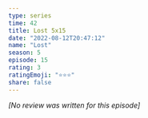 ```yaml
---
type: series
time: 42
title: Lost 5x15
date: "2022-08-12T20:47:12"
name: "Lost"
season: 5
episode: 15
rating: 3
ratingEmoji: "⭐️⭐️⭐️"
share: false
---
```


_[No review was written for this episode]_

